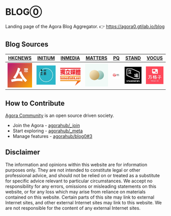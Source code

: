 # BLOG⓪

Landing page of the Agora Blog Aggregator. 👉 https://agora0.gtilab.io/blog

## Blog Sources

| [HKCNEWS](https://agora0.gitlab.io/blog/hkcnews) | [INITIUM](https://agora0.gitlab.io/blog/initium) | [INMEDIA](https://agora0.gitlab.io/blog/inmedia) | [MATTERS](https://agora0.gitlab.io/blog/matters) | [PQ](https://agora0.gitlab.io/blog/pq) | [STAND](https://agora0.gitlab.io/blog/stand) | [VOCUS](https://agora0.gitlab.io/blog/vocus) |
| -- | -- | -- | -- | -- | -- | -- |
| [![](./img/portfolio/hkcnews.jpg)](https://hkcnews.com) | [![](./img/portfolio/initium.jpg)](https://theinitium.com) | [![](./img/portfolio/inmedia.jpg)](https://inmediahk.net) | [![](./img/portfolio/matters.jpg)](https://matters.news) | [![](./img/portfolio/pq.jpg)](https://pourquoi.tw) | [![](./img/portfolio/stand.jpg)](https://thestandnews.com) | [![](./img/portfolio/vocus.jpg)](https://vocus.cc) |

## How to Contribute

[Agora Community](https://github.com/agorahub) is an open source driven society.
- Join the Agora - [agorahub/_join](https://github.com/agorahub/_join)
- Start exploring - [agorahub/_meta](https://github.com/agorahub/_meta)
- Manage features - [agorahub/blog0#3](https://github.com/agorahub/blog0/issues/3)

## Disclaimer

The information and opinions within this website are for information purposes only. They are not intended to constitute legal or other professional advice, and should not be relied on or treated as a substitute for specific advice relevant to particular circumstances. We accept no responsibility for any errors, omissions or misleading statements on this website, or for any loss which may arise from reliance on materials contained on this website. Certain parts of this site may link to external Internet sites, and other external Internet sites may link to this website. We are not responsible for the content of any external Internet sites.
